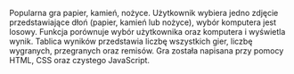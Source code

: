 Popularna gra papier, kamień, nożyce. Użytkownik wybiera jedno zdjęcie przedstawiające dłoń (papier, kamień lub nożyce), wybór komputera jest losowy. Funkcja porównuje wybór użytkownika oraz komputera i wyświetla wynik. Tablica wyników przedstawia liczbę wszystkich gier, liczbę wygranych, przegranych oraz remisów. Gra została napisana przy pomocy HTML, CSS oraz czystego JavaScript. 
